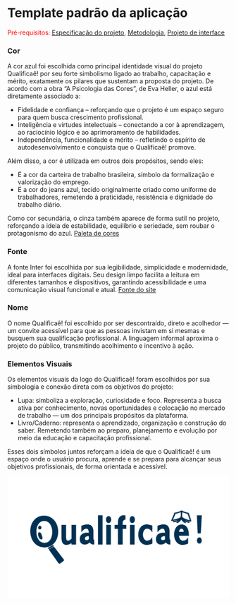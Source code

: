 # Template padrão da aplicação

<span style="color:red">Pré-requisitos: <a href="03-Product-design.md"> Especificação do projeto</a></span>, <a href="04-Metodologia.md"> Metodologia</a>, <a href="05-Projeto-interface.md"> Projeto de interface</a>

### Cor
A cor azul foi escolhida como principal identidade visual do projeto Qualificaê! por seu forte simbolismo ligado ao trabalho, capacitação e mérito, exatamente os pilares que sustentam a proposta do projeto.
De acordo com a obra “A Psicologia das Cores”, de Eva Heller, o azul está diretamente associado a:

  * Fidelidade e confiança – reforçando que o projeto é um espaço seguro para quem busca crescimento profissional.
  * Inteligência e virtudes intelectuais – conectando a cor à aprendizagem, ao raciocínio lógico e ao aprimoramento de habilidades.
  * Independência, funcionalidade e mérito – refletindo o espírito de autodesenvolvimento e conquista que o Qualificaê! promove.


Além disso, a cor é utilizada em outros dois propósitos, sendo eles:
  * É a cor da carteira de trabalho brasileira, símbolo da formalização e valorização do emprego.
  * É a cor do jeans azul, tecido originalmente criado como uniforme de trabalhadores, remetendo à praticidade, resistência e dignidade do trabalho diário.

Como cor secundária, o cinza também aparece de forma sutil no projeto, reforçando a ideia de estabilidade, equilíbrio e seriedade, sem roubar o protagonismo do azul.
[Paleta de cores](https://www.pantone.com.br)

### Fonte
A fonte Inter foi escolhida por sua legibilidade, simplicidade e modernidade, ideal para interfaces digitais. Seu design limpo facilita a leitura em diferentes tamanhos e dispositivos, garantindo acessibilidade e uma comunicação visual funcional e atual.
[Fonte do site ](https://fonts.google.com/specimen/Inter)


### Nome
O nome Qualificaê! foi escolhido por ser descontraído, direto e acolhedor — um convite acessível para que as pessoas invistam em si mesmas e busquem sua qualificação profissional. A linguagem informal aproxima o projeto do público, transmitindo acolhimento e incentivo à ação.


### Elementos Visuais
Os elementos visuais da logo do Qualificaê! foram escolhidos por sua simbologia e conexão direta com os objetivos do projeto:

  * Lupa: simboliza a exploração, curiosidade e foco. Representa a busca ativa por conhecimento, novas oportunidades e colocação no mercado de trabalho — um dos principais propósitos da plataforma.
  * Livro/Caderno: representa o aprendizado, organização e construção do saber. Remetendo também ao preparo, planejamento e evolução por meio da educação e capacitação profissional.

Esses dois símbolos juntos reforçam a ideia de que o Qualificaê! é um espaço onde o usuário procura, aprende e se prepara para alcançar seus objetivos profissionais, de forma orientada e acessível.

![Logo](images/logo.png)

